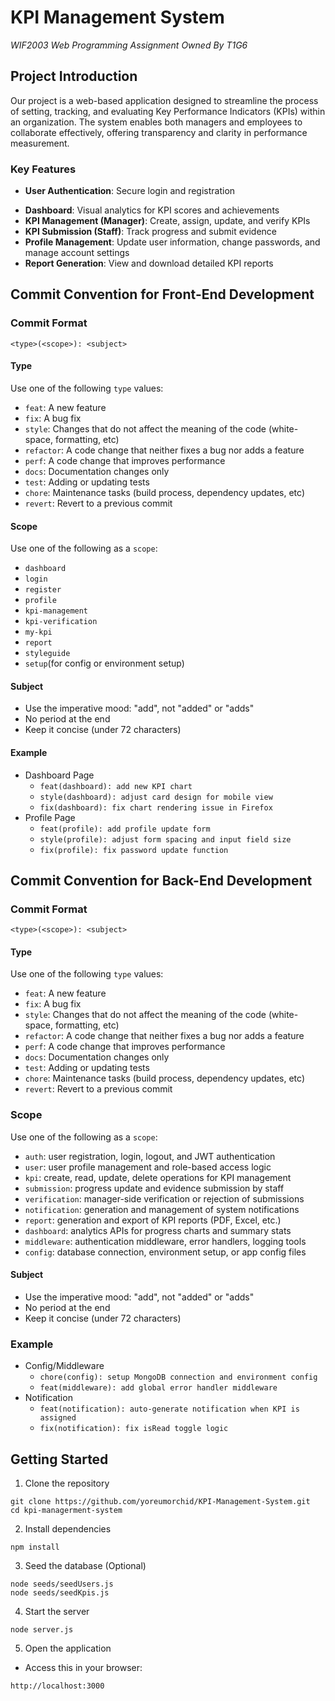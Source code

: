 # KPI Management System

*WIF2003 Web Programming Assignment Owned By T1G6*

## Project Introduction

Our project is a web-based application designed to streamline the process of setting, tracking, and evaluating Key Performance Indicators (KPIs) within an organization. The system enables both managers and employees to collaborate effectively, offering transparency and clarity in performance measurement.

### Key Features

- **User Authentication**: Secure login and registration

* **Dashboard**: Visual analytics for KPI scores and achievements
* **KPI Management (Manager)**: Create, assign, update, and verify KPIs
* **KPI Submission (Staff)**: Track progress and submit evidence
* **Profile Management**: Update user information, change passwords, and manage account settings
* **Report Generation**: View and download detailed KPI reports

## Commit Convention for Front-End Development

### Commit Format

```
<type>(<scope>): <subject>
```

#### Type

Use one of the following `type` values:

* `feat`: A new feature
* `fix`: A bug fix
* `style`: Changes that do not affect the meaning of the code (white-space, formatting, etc)
* `refactor`: A code change that neither fixes a bug nor adds a feature
* `perf`: A code change that improves performance
* `docs`: Documentation changes only
* `test`: Adding or updating tests
* `chore`: Maintenance tasks (build process, dependency updates, etc)
* `revert`: Revert to a previous commit

#### Scope

Use one of the following as a `scope`:

* `dashboard`
* `login`
* `register`
* `profile`
* `kpi-management`
* `kpi-verification`
* `my-kpi`
* `report`
* `styleguide`
* `setup`(for config or environment setup)

#### Subject

* Use the imperative mood: "add", not "added" or "adds"
* No period at the end
* Keep it concise (under 72 characters)

#### Example

* Dashboard Page
  * `feat(dashboard): add new KPI chart`
  * `style(dashboard): adjust card design for mobile view`
  * `fix(dashboard): fix chart rendering issue in Firefox`
* Profile Page
  * `feat(profile): add profile update form`
  * `style(profile): adjust form spacing and input field size`
  * `fix(profile): fix password update function`



## Commit Convention for Back-End Development

### Commit Format

```
<type>(<scope>): <subject>                   
```

#### Type

Use one of the following `type` values:

* `feat`: A new feature
* `fix`: A bug fix
* `style`: Changes that do not affect the meaning of the code (white-space, formatting, etc)
* `refactor`: A code change that neither fixes a bug nor adds a feature
* `perf`: A code change that improves performance
* `docs`: Documentation changes only
* `test`: Adding or updating tests
* `chore`: Maintenance tasks (build process, dependency updates, etc)
* `revert`: Revert to a previous commit

### Scope

Use one of the following as a `scope`:

* `auth`: user registration, login, logout, and JWT authentication
* `user`: user profile management and role-based access logic
* `kpi`: create, read, update, delete operations for KPI management
* `submission`: progress update and evidence submission by staff
* `verification`: manager-side verification or rejection of submissions
* `notification`: generation and management of system notifications
* `report`: generation and export of KPI reports (PDF, Excel, etc.)
* `dashboard`: analytics APIs for progress charts and summary stats
* `middleware`: authentication middleware, error handlers, logging tools
* `config`: database connection, environment setup, or app config files

#### Subject

* Use the imperative mood: "add", not "added" or "adds"
* No period at the end
* Keep it concise (under 72 characters)

### Example

* Config/Middleware
  * `chore(config): setup MongoDB connection and environment config`
  * `feat(middleware): add global error handler middleware`
* Notification
  * `feat(notification): auto-generate notification when KPI is assigned`
  * `fix(notification): fix isRead toggle logic`

## Getting Started

1. Clone the repository

```
git clone https://github.com/yoreumorchid/KPI-Management-System.git
cd kpi-managerment-system
```

2. Install dependencies

```
npm install
```

3. Seed the database (Optional)

```
node seeds/seedUsers.js
node seeds/seedKpis.js
```

4. Start the server

```
node server.js
```

5. Open the application

* Access this in your browser:

```
http://localhost:3000
```

